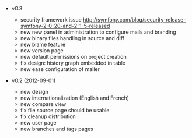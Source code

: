 * v0.3

  * security framework issue http://symfony.com/blog/security-release-symfony-2-0-20-and-2-1-5-released
  * new new panel in administration to configure mails and branding
  * new binary files handling in source and diff
  * new blame feature
  * new version page
  * new default permissions on project creation
  * fix design: history graph embedded in table
  * new ease configuration of mailer

* v0.2 (2012-09-01)

  * new design
  * new internationalization (English and French)
  * new compare view
  * fix file source page should be usable
  * fix cleanup distribution
  * new user page
  * new branches and tags pages
